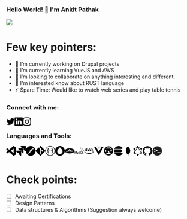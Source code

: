 ### Hello World! 👋 I'm Ankit Pathak
<img src='https://media.giphy.com/media/USV0ym3bVWQJJmNu3N/giphy.gif' />

# Few key pointers:
- 🔭 I’m currently working on Drupal projects
- 🌱 I’m currently learning VueJS and AWS
- 👯 I’m looking to collaborate on anything interesting and different.
- 💬 I'm interested know about RUST language
- ⚡ Spare Time: Would like to watch web series and play table tennis

### Connect with me:

[<img align="left" alt="Ankit Pathak | Twitter" width="22px" src="https://github.com/alpha1892/alpha1892/blob/main/twitter.svg" />][twitter]
[<img align="left" alt="Ankit Pathak | LinkedIn" width="22px" src="https://github.com/alpha1892/alpha1892/blob/main/linkedin.svg" />][linkedin]
[<img align="left" alt="Ankit Pathak | Instagram" width="22px" src="https://github.com/alpha1892/alpha1892/blob/main/instagram.svg" />][instagram]

<br />

### Languages and Tools:

<img align="left" alt="Visual Studio Code" width="26px" src="https://github.com/alpha1892/alpha1892/blob/main/visualstudiocode.svg" />
<img align="left" alt="JIRA" width="26px" src="https://github.com/alpha1892/alpha1892/blob/main/jira.svg" />
<img align="left" alt="Postman" width="26px" src="https://github.com/alpha1892/alpha1892/blob/main/postman.svg" />
<img align="left" alt="GIT" width="26px" src="https://github.com/alpha1892/alpha1892/blob/main/git.svg" />
<img align="left" alt="Swagger API" width="26px" src="https://github.com/alpha1892/alpha1892/blob/main/swagger.svg" />
<img align="left" alt="Drupal 7,8 & 9" width="26px" src="https://github.com/alpha1892/alpha1892/blob/main/drupal.svg" />
<img align="left" alt="PHP 5,7,8" width="26px" src="https://github.com/alpha1892/alpha1892/blob/main/php.svg" />
<img align="left" alt="MySQL" width="26px" src="https://github.com/alpha1892/alpha1892/blob/main/mysql.svg" />
<img align="left" alt="Amazon Web Services" width="26px" src="https://github.com/alpha1892/alpha1892/blob/main/amazonaws.svg" />
<img align="left" alt="VueJS" width="26px" src="https://github.com/alpha1892/alpha1892/blob/main/vue-dot-js.svg" />
<img align="left" alt="RUST" width="26px" src="https://github.com/alpha1892/alpha1892/blob/main/rust.svg" />
<img align="left" alt="ElasticSearch" width="26px" src="https://github.com/alpha1892/alpha1892/blob/main/elasticsearch.svg" />
<img align="left" alt="MongoDB" width="26px" src="https://github.com/alpha1892/alpha1892/blob/main/mongodb.svg" />
<img align="left" alt="GraphQL" width="26px" src="https://github.com/alpha1892/alpha1892/blob/main/graphql.svg" />
<img align="left" alt="GitHub" width="26px" src="https://raw.githubusercontent.com/github/explore/78df643247d429f6cc873026c0622819ad797942/topics/github/github.png" />
<img align="left" alt="Terminal" width="26px" src="https://raw.githubusercontent.com/github/explore/80688e429a7d4ef2fca1e82350fe8e3517d3494d/topics/terminal/terminal.png" />
<br />
<br />

# Check points:
- [ ] Awaiting Certifications
- [ ] Design Patterns
- [ ] Data structures & Algorithms (Suggestion always welcome)

[instagram]: https://www.instagram.com/ankit_vats18
[linkedin]: https://www.linkedin.com/in/ankit-pathak-526936101
[twitter]: https://www.twitter.com/ankit_pathak18
